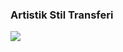 
### Artistik Stil Transferi 

<img align="left" src="https://cdn-images-1.medium.com/max/800/1*r2T1RTjGMyCvYwY3EIOp1Q.gif">

